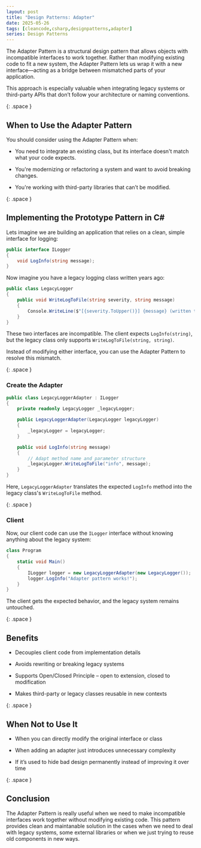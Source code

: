 ```yaml
---
layout: post
title: "Design Patterns: Adapter"
date: 2025-05-26
tags: [cleancode,csharp,designpatterns,adapter]
series: Design Patterns
---
```


The Adapter Pattern is a structural design pattern that allows objects with incompatible interfaces to work together. Rather than modifying existing code to fit a new system, the Adapter Pattern lets us wrap it with a new interface—acting as a bridge between mismatched parts of your application.

This approach is especially valuable when integrating legacy systems or third-party APIs that don’t follow your architecture or naming conventions.

{: .space }
## When to Use the Adapter Pattern

You should consider using the Adapter Pattern when:

- You need to integrate an existing class, but its interface doesn't match what your code expects.

- You're modernizing or refactoring a system and want to avoid breaking changes.

- You're working with third-party libraries that can’t be modified.

{: .space }
## Implementing the Prototype Pattern in C&#35;

Lets imagine we are building an application that relies on a clean, simple interface for logging:

```csharp
public interface ILogger
{
    void LogInfo(string message);
}

```

Now imagine you have a legacy logging class written years ago:

```csharp
public class LegacyLogger
{
    public void WriteLogToFile(string severity, string message)
    {
        Console.WriteLine($"[{severity.ToUpper()}] {message} (written to file)");
    }
}
```
These two interfaces are incompatible. The client expects `LogInfo(string)`, but the legacy class only supports `WriteLogToFile(string, string)`.

Instead of modifying either interface, you can use the Adapter Pattern to resolve this mismatch.

{: .space }
### Create the Adapter

```csharp
public class LegacyLoggerAdapter : ILogger
{
    private readonly LegacyLogger _legacyLogger;

    public LegacyLoggerAdapter(LegacyLogger legacyLogger)
    {
        _legacyLogger = legacyLogger;
    }

    public void LogInfo(string message)
    {
        // Adapt method name and parameter structure
        _legacyLogger.WriteLogToFile("info", message);
    }
}
```
Here, `LegacyLoggerAdapter` translates the expected `LogInfo` method into the legacy class's `WriteLogToFile` method.

{: .space }
### Client

Now, our client code can use the `ILogger` interface without knowing anything about the legacy system:


```csharp
class Program
{
    static void Main()
    {
        ILogger logger = new LegacyLoggerAdapter(new LegacyLogger());
        logger.LogInfo("Adapter pattern works!");
    }
}
```

The client gets the expected behavior, and the legacy system remains untouched.

{: .space }
## Benefits

- Decouples client code from implementation details

- Avoids rewriting or breaking legacy systems

- Supports Open/Closed Principle – open to extension, closed to modification

- Makes third-party or legacy classes reusable in new contexts

{: .space }
## When Not to Use It

- When you can directly modify the original interface or class

- When adding an adapter just introduces unnecessary complexity

- If it’s used to hide bad design permanently instead of improving it over time

{: .space }
## Conclusion

The Adapter Pattern is really useful when we need to make incompatible interfaces work together without modifying existing code. This pattern provides clean and maintanable solution in the cases when we need to deal with legacy systems, some external libraries or when we just trying to reuse old components in new ways.

